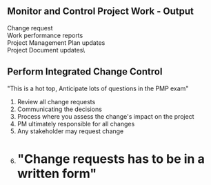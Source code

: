 ## Monitor and Control Project Work - Output
Change request \
Work performance reports\
Project Management Plan updates\
Project Document updates\

## Perform Integrated Change Control
"This is a hot top, Anticipate lots of questions in the PMP exam"
1. Review all change requests
2. Communicating the decisions
3. Process where you assess the change's impact on the project
4. PM ultimately responsible for all changes
5. Any stakeholder may request change
6. # "Change requests has to be in a written form"



